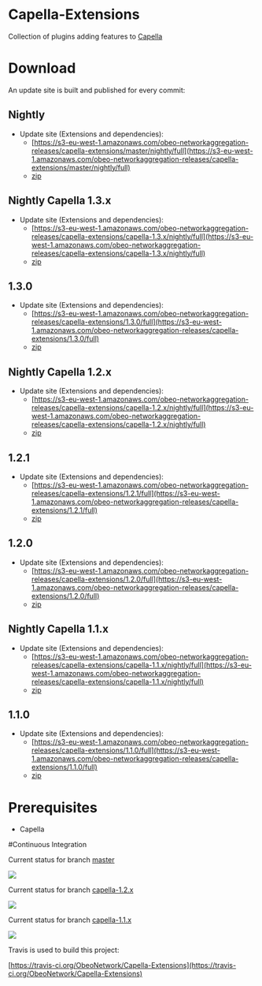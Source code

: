 # Capella-Extensions

Collection of plugins adding features to [Capella](http://polarsys.org/capella/)

# Download

An update site is built and published for every commit:

## Nightly

* Update site (Extensions and dependencies):
  * [https://s3-eu-west-1.amazonaws.com/obeo-networkaggregation-releases/capella-extensions/master/nightly/full](https://s3-eu-west-1.amazonaws.com/obeo-networkaggregation-releases/capella-extensions/master/nightly/full)
  * [zip](https://s3-eu-west-1.amazonaws.com/obeo-networkaggregation-releases/capella-extensions/master/nightly/full/org.obeonetwork.capella.update.full.zip)

## Nightly Capella 1.3.x

* Update site (Extensions and dependencies):
  * [https://s3-eu-west-1.amazonaws.com/obeo-networkaggregation-releases/capella-extensions/capella-1.3.x/nightly/full](https://s3-eu-west-1.amazonaws.com/obeo-networkaggregation-releases/capella-extensions/capella-1.3.x/nightly/full)
  * [zip](https://s3-eu-west-1.amazonaws.com/obeo-networkaggregation-releases/capella-extensions/capella-1.3.x/nightly/full/org.obeonetwork.capella.update.full.zip)

## 1.3.0

* Update site (Extensions and dependencies):
  * [https://s3-eu-west-1.amazonaws.com/obeo-networkaggregation-releases/capella-extensions/1.3.0/full](https://s3-eu-west-1.amazonaws.com/obeo-networkaggregation-releases/capella-extensions/1.3.0/full)
  * [zip](https://s3-eu-west-1.amazonaws.com/obeo-networkaggregation-releases/capella-extensions/1.3.0/full/org.obeonetwork.capella.update.full.zip)

## Nightly Capella 1.2.x

* Update site (Extensions and dependencies):
  * [https://s3-eu-west-1.amazonaws.com/obeo-networkaggregation-releases/capella-extensions/capella-1.2.x/nightly/full](https://s3-eu-west-1.amazonaws.com/obeo-networkaggregation-releases/capella-extensions/capella-1.2.x/nightly/full)
  * [zip](https://s3-eu-west-1.amazonaws.com/obeo-networkaggregation-releases/capella-extensions/capella-1.2.x/nightly/full/org.obeonetwork.capella.update.full.zip)

## 1.2.1

* Update site (Extensions and dependencies):
  * [https://s3-eu-west-1.amazonaws.com/obeo-networkaggregation-releases/capella-extensions/1.2.1/full](https://s3-eu-west-1.amazonaws.com/obeo-networkaggregation-releases/capella-extensions/1.2.1/full)
  * [zip](https://s3-eu-west-1.amazonaws.com/obeo-networkaggregation-releases/capella-extensions/1.2.1/full/org.obeonetwork.capella.update.full.zip)

## 1.2.0

* Update site (Extensions and dependencies):
  * [https://s3-eu-west-1.amazonaws.com/obeo-networkaggregation-releases/capella-extensions/1.2.0/full](https://s3-eu-west-1.amazonaws.com/obeo-networkaggregation-releases/capella-extensions/1.2.0/full)
  * [zip](https://s3-eu-west-1.amazonaws.com/obeo-networkaggregation-releases/capella-extensions/1.2.0/full/org.obeonetwork.capella.update.full.zip)

## Nightly Capella 1.1.x

* Update site (Extensions and dependencies):
  * [https://s3-eu-west-1.amazonaws.com/obeo-networkaggregation-releases/capella-extensions/capella-1.1.x/nightly/full](https://s3-eu-west-1.amazonaws.com/obeo-networkaggregation-releases/capella-extensions/capella-1.1.x/nightly/full)
  * [zip](https://s3-eu-west-1.amazonaws.com/obeo-networkaggregation-releases/capella-extensions/capella-1.1.x/nightly/full/org.obeonetwork.capella.update.full.zip)

## 1.1.0

* Update site (Extensions and dependencies):
  * [https://s3-eu-west-1.amazonaws.com/obeo-networkaggregation-releases/capella-extensions/1.1.0/full](https://s3-eu-west-1.amazonaws.com/obeo-networkaggregation-releases/capella-extensions/1.1.0/full)
  * [zip](https://s3-eu-west-1.amazonaws.com/obeo-networkaggregation-releases/capella-extensions/1.1.0/full/org.obeonetwork.capella.update.full.zip)

# Prerequisites

* Capella

#Continuous Integration

Current status for branch [master](https://github.com/ObeoNetwork/Capella-Extensions/tree/master)

![](https://travis-ci.org/ObeoNetwork/Capella-Extensions.svg?branch=master)

Current status for branch [capella-1.2.x](https://github.com/ObeoNetwork/Capella-Extensions/tree/capella-1.2.x)

![](https://travis-ci.org/ObeoNetwork/Capella-Extensions.svg?branch=capella-1.2.x)

Current status for branch [capella-1.1.x](https://github.com/ObeoNetwork/Capella-Extensions/tree/capella-1.1.x)

![](https://travis-ci.org/ObeoNetwork/Capella-Extensions.svg?branch=capella-1.1.x)

Travis is used to build this project:

[https://travis-ci.org/ObeoNetwork/Capella-Extensions](https://travis-ci.org/ObeoNetwork/Capella-Extensions)


